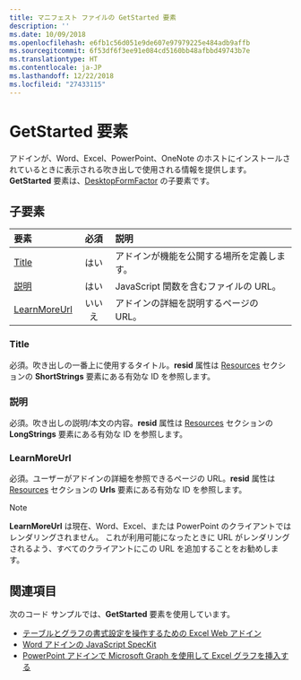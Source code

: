 ```yaml
---
title: マニフェスト ファイルの GetStarted 要素
description: ''
ms.date: 10/09/2018
ms.openlocfilehash: e6fb1c56d051e9de607e97979225e484adb9affb
ms.sourcegitcommit: 6f53df6f3ee91e084cd5160bb48afbbd49743b7e
ms.translationtype: HT
ms.contentlocale: ja-JP
ms.lasthandoff: 12/22/2018
ms.locfileid: "27433115"
---
```

# <a name="getstarted-element"></a>GetStarted 要素

アドインが、Word、Excel、PowerPoint、OneNote のホストにインストールされているときに表示される吹き出しで使用される情報を提供します。**GetStarted** 要素は、[DesktopFormFactor](desktopformfactor.md) の子要素です。

## <a name="child-elements"></a>子要素

| 要素                       | 必須 | 説明                                        |
|:------------------------------|:--------:|:---------------------------------------------------|
| [Title](#title)               | はい      | アドインが機能を公開する場所を定義します。     |
| [説明](#description)   | はい      | JavaScript 関数を含むファイルの URL。|
| [LearnMoreUrl](#learnmoreurl) | いいえ       | アドインの詳細を説明するページの URL。   |

### <a name="title"></a>Title 

必須。吹き出しの一番上に使用するタイトル。**resid** 属性は [Resources](resources.md) セクションの **ShortStrings** 要素にある有効な ID を参照します。

### <a name="description"></a>説明

必須。吹き出しの説明/本文の内容。**resid** 属性は [Resources](resources.md) セクションの **LongStrings** 要素にある有効な ID を参照します。

### <a name="learnmoreurl"></a>LearnMoreUrl

必須。ユーザーがアドインの詳細を参照できるページの URL。**resid** 属性は [Resources](resources.md) セクションの **Urls** 要素にある有効な ID を参照します。

> [!NOTE]
> **LearnMoreUrl** は現在、Word、Excel、または PowerPoint のクライアントではレンダリングされません。 これが利用可能になったときに URL がレンダリングされるよう、すべてのクライアントにこの URL を追加することをお勧めします。 

## <a name="see-also"></a>関連項目

次のコード サンプルでは、**GetStarted** 要素を使用しています。

* [テーブルとグラフの書式設定を操作するための Excel Web アドイン](https://github.com/OfficeDev/Excel-Add-in-JavaScript-SalesTracker)
* [Word アドインの JavaScript SpecKit](https://github.com/OfficeDev/Word-Add-in-JS-SpecKit)
* [PowerPoint アドインで Microsoft Graph を使用して Excel グラフを挿入する](https://github.com/OfficeDev/PowerPoint-Add-in-Microsoft-Graph-ASPNET-InsertChart)

